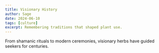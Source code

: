 ```yaml
---
title: Visionary History
author: Sage
date: 2024-06-10
tags: [culture]
excerpt: Remembering traditions that shaped plant use.
---
```

From shamanic rituals to modern ceremonies, visionary herbs have guided seekers for centuries.
